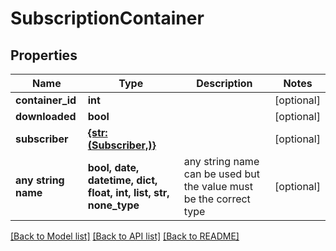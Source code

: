 # SubscriptionContainer


## Properties
Name | Type | Description | Notes
------------ | ------------- | ------------- | -------------
**container_id** | **int** |  | [optional] 
**downloaded** | **bool** |  | [optional] 
**subscriber** | [**{str: (Subscriber,)}**](Subscriber.md) |  | [optional] 
**any string name** | **bool, date, datetime, dict, float, int, list, str, none_type** | any string name can be used but the value must be the correct type | [optional]

[[Back to Model list]](../README.md#documentation-for-models) [[Back to API list]](../README.md#documentation-for-api-endpoints) [[Back to README]](../README.md)


